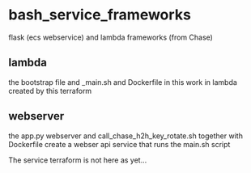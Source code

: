 # bash_service_frameworks
flask (ecs webservice) and lambda frameworks (from Chase)

## lambda

the bootstrap file and _main.sh and Dockerfile in this work in lambda created by this terraform

## webserver

the app.py webserver and call_chase_h2h_key_rotate.sh together with Dockerfile create a webser api service that runs the main.sh script

The service terraform is not here as yet...
